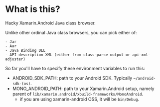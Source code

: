 # What is this?

Hacky Xamarin.Android Java class browser.

Unlike other ordinal Java class browsers, you can pick either of:

	- Jar
	- Aar
	- Java Binding DLL
	- API description XML (either from class-parse output or api-xml-adjuster)

So far you'll have to specify these environment variables to run this:

- ANDROID_SDK_PATH: path to your Android SDK. Typically `~/android-sdk-(os)`.
- MONO_ANDROID_PATH: path to your Xamarin.Android setup, namely parent of
  `lib/xamarin.android/xbuild-frameworks/MonoAndroid`.
  - if you are using xamarin-android OSS, it will be `bin/Debug`.
